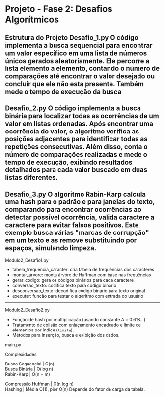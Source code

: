 # Projeto - Fase 2: Desafios Algorítmicos


Estrutura do Projeto 
Desafio_1.py 
O código implementa a busca sequencial para encontrar um valor específico em uma lista de números únicos gerados aleatoriamente. Ele  percorre a lista elemento a elemento, contando o número de comparações até encontrar o valor desejado ou concluir que ele não está presente. Também mede o tempo de execução da busca
 ----------------------------------------------------------------------
Desafio_2.py 
O código implementa a busca binária para localizar todas as ocorrências de um valor em listas ordenadas. Após encontrar uma ocorrência do valor, o algoritmo verifica as posições adjacentes para identificar todas as repetições consecutivas. Além disso, conta o número de comparações realizadas e mede o tempo de execução, exibindo resultados detalhados para cada valor buscado em duas listas diferentes.
 -------------------------------------------------------------------------
Desafio_3.py 
O algoritmo Rabin-Karp calcula uma hash para o padrão e para janelas do texto, comparando para encontrar ocorrências 
ao detectar possível ocorrência, valida caractere a caractere para evitar falsos positivos. Este exemplo busca várias "marcas de corrupção" 
em um texto e as remove substituindo por espaços, simulando limpeza.       
-----------------------------------------------------------------------
 Modulo2_Desafio1.py 
- tabela_frequencia_caracter: cria tabela de frequências dos caracteres
- montar_arvore: monta árvore de Huffman com base nas frequências
- gerar_codigo: gera os códigos binários para cada caractere
- conversao_texto: codifica texto para código binário
- desconversao_texto: decodifica código binário para texto original
- executar: função para testar o algoritmo com entrada do usuário
 -------------------------------------------------------------------------
 Modulo2_Desafio2.py
- Função de hash por multiplicação (usando constante A = 0.618...)
- Tratamento de colisão com enlaçamento encadeado e limite de elementos por índice (`limite`).
- Métodos para inserção, busca e exibição dos dados.

 main.py    


Complexidades

                    
Busca Sequencial    | O(n)                    
Busca Binária       | O(log n)                
Rabin-Karp          | O(n + m)  


Compressão Huffman	| O(n log n)	
Hashing            |	Média O(1), pior O(n)	Depende do fator de carga da tabela.

